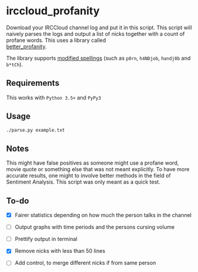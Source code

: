 # irccloud_profanity 

Download your IRCCloud channel log and put it in this script. This script will naively parses the logs and output a list of nicks together with a count of profane words. This uses a library called  
[better_profanity](https://github.com/snguyenthanh/better_profanity). 

The library supports [modified spellings](https://en.wikipedia.org/wiki/Leet) (such as `p0rn`, `h4NDjob`, `handj0b` and `b*tCh`).

## Requirements

This works with `Python 3.5+` and `PyPy3`

## Usage 

```sh
./parse.py example.txt
```

## Notes 

This might have false positives as someone might use a profane word, movie quote or something else that was not meant explicitly. To have more accurate results, one might to involve better methods in the field of Sentiment Analysis. This script was only meant as a quick test. 

## To-do

- [x] Fairer statistics depending on how much the person talks in the channel
- [ ] Output graphs with time periods and the persons cursing volume
- [ ] Prettify output in terminal
- [x] Remove nicks with less than 50 lines
- [ ] Add control, to merge different nicks if from same person

